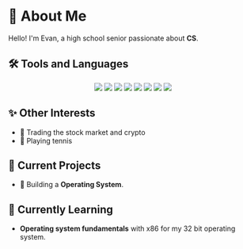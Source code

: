 # 🌟 About Me

  Hello! I'm Evan, a high school senior passionate about **CS**.

## 🛠️ Tools and Languages

<div align="center">
  <img src="https://skillicons.dev/icons?i=c" />
  <img src="https://skillicons.dev/icons?i=java" />
  <img src="https://skillicons.dev/icons?i=python" />
  <img src="https://skillicons.dev/icons?i=css" />
  <img src="https://skillicons.dev/icons?i=html" />
  <img src="https://skillicons.dev/icons?i=vscode" />
  <img src="https://skillicons.dev/icons?i=visualstudio" />
  <img src="https://skillicons.dev/icons?i=linux" />
</div>

## ✨ Other Interests

- 🔢 Trading the stock market and crypto
- 🎾 Playing tennis

## 🔭 Current Projects

- 🚀 Building a **Operating System**.

## 🌱 Currently Learning

- **Operating system fundamentals** with x86 for my 32 bit operating system.
